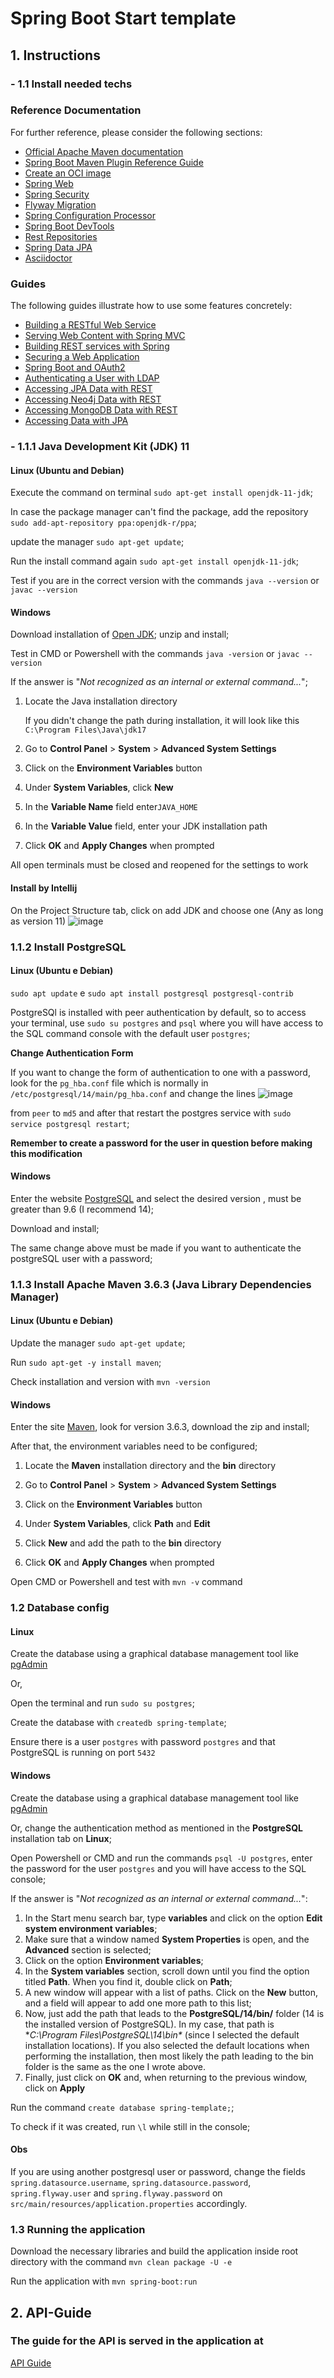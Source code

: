 # Spring Boot Start template
## 1. Instructions

### - 1.1 Install needed techs

### Reference Documentation

For further reference, please consider the following sections:

* [Official Apache Maven documentation](https://maven.apache.org/guides/index.html)
* [Spring Boot Maven Plugin Reference Guide](https://docs.spring.io/spring-boot/docs/2.6.3/maven-plugin/reference/html/)
* [Create an OCI image](https://docs.spring.io/spring-boot/docs/2.6.3/maven-plugin/reference/html/#build-image)
* [Spring Web](https://docs.spring.io/spring-boot/docs/2.6.3/reference/htmlsingle/#boot-features-developing-web-applications)
* [Spring Security](https://docs.spring.io/spring-boot/docs/2.6.3/reference/htmlsingle/#boot-features-security)
* [Flyway Migration](https://docs.spring.io/spring-boot/docs/2.6.3/reference/htmlsingle/#howto-execute-flyway-database-migrations-on-startup)
* [Spring Configuration Processor](https://docs.spring.io/spring-boot/docs/2.6.3/reference/htmlsingle/#configuration-metadata-annotation-processor)
* [Spring Boot DevTools](https://docs.spring.io/spring-boot/docs/2.6.3/reference/htmlsingle/#using-boot-devtools)
* [Rest Repositories](https://docs.spring.io/spring-boot/docs/2.6.3/reference/htmlsingle/#howto-use-exposing-spring-data-repositories-rest-endpoint)
* [Spring Data JPA](https://docs.spring.io/spring-boot/docs/2.6.3/reference/htmlsingle/#boot-features-jpa-and-spring-data)
* [Asciidoctor](https://asciidoctor.org/)

### Guides

The following guides illustrate how to use some features concretely:

* [Building a RESTful Web Service](https://spring.io/guides/gs/rest-service/)
* [Serving Web Content with Spring MVC](https://spring.io/guides/gs/serving-web-content/)
* [Building REST services with Spring](https://spring.io/guides/tutorials/bookmarks/)
* [Securing a Web Application](https://spring.io/guides/gs/securing-web/)
* [Spring Boot and OAuth2](https://spring.io/guides/tutorials/spring-boot-oauth2/)
* [Authenticating a User with LDAP](https://spring.io/guides/gs/authenticating-ldap/)
* [Accessing JPA Data with REST](https://spring.io/guides/gs/accessing-data-rest/)
* [Accessing Neo4j Data with REST](https://spring.io/guides/gs/accessing-neo4j-data-rest/)
* [Accessing MongoDB Data with REST](https://spring.io/guides/gs/accessing-mongodb-data-rest/)
* [Accessing Data with JPA](https://spring.io/guides/gs/accessing-data-jpa/)



### - 1.1.1 Java Development Kit (JDK) 11

#### Linux (Ubuntu and Debian)

Execute the command on terminal `sudo apt-get install openjdk-11-jdk`;

In case the package manager can't find the package, add the repository `sudo add-apt-repository ppa:openjdk-r/ppa`;

update the manager `sudo apt-get update`;

Run the install command again `sudo apt-get install openjdk-11-jdk`;

Test if you are in the correct version with the commands `java --version` or `javac --version`

#### Windows

Download installation of [Open JDK](https://openjdk.java.net/projects/jdk/11/); unzip and install;

Test in CMD or Powershell with the commands `java -version` or `javac --version`

If the answer is "_Not recognized as an internal or external command..._";

1. Locate the Java installation directory

   <div>

   <span dir="">If you didn't change the path during installation, it will look like this </span>`C:\Program Files\Java\jdk17`

   </div>
2. Go to **Control Panel** > **System** > **Advanced System Settings**
3. Click on the **Environment Variables** button
4. Under **System Variables**, click **New**
5. In the **Variable Name** field enter<span dir="">`JAVA_HOME`</span>
6. <span dir="">In the **Variable Value** field, enter your JDK installation path</span>
7. Click **OK** and **Apply Changes** when prompted

All open terminals must be closed and reopened for the settings to work

#### Install by Intellij

On the Project Structure tab, click on add JDK and choose one (Any as long as version 11)
![image](https://user-images.githubusercontent.com/55551413/151868017-6b6eaccd-5a88-4f99-a045-027eeaec20ba.png)

### 1.1.2 Install PostgreSQL

#### Linux (Ubuntu e Debian)

`sudo apt update` e `sudo apt install postgresql postgresql-contrib`

PostgreSQl is installed with peer authentication by default, so to access your terminal, use `sudo su postgres` and `psql` where you will have access to the SQL command console with the default user `postgres`;

**Change Authentication Form**

If you want to change the form of authentication to one with a password, look for the `pg_hba.conf` file which is normally in `/etc/postgresql/14/main/pg_hba.conf` and change the lines 
![image](https://user-images.githubusercontent.com/55551413/151867837-8afacef1-bba3-4007-a0a5-53c3bd805982.png)

from `peer` to `md5` and after that restart the postgres service with `sudo service postgresql restart`;

**Remember to create a password for the user in question before making this modification**

#### Windows

Enter the website [PostgreSQL](https://www.postgresql.org/download/windows/) and select the desired version , must be greater than 9.6 (I recommend 14);

Download and install;

The same change above must be made if you want to authenticate the postgreSQL user with a password;

### 1.1.3 Install Apache Maven 3.6.3 (Java Library Dependencies Manager)

#### Linux (Ubuntu e Debian)

Update the manager `sudo apt-get update`;

Run `sudo apt-get -y install maven`;

Check installation and version with `mvn -version`

#### Windows

Enter the site [Maven](https://maven.apache.org/download.cgi), look for version 3.6.3, download the zip and install;

After that, the environment variables need to be configured;

1. Locate the **Maven** installation directory and the **bin** directory

2. Go to **Control Panel** > **System** > **Advanced System Settings**

3. Click on the **Environment Variables** button

4. Under **System Variables**, click **Path** and **Edit**

5. Click **New** and add the path to the **bin** directory

6. Click **OK** and **Apply Changes** when prompted

Open CMD or Powershell and test with `mvn -v` command

### 1.2 Database config

#### Linux

Create the database using a graphical database management tool like [pgAdmin](https://www.pgadmin.org/)

Or,

Open the terminal and run `sudo su postgres`;

Create the database with `createdb spring-template`;

Ensure there is a user `postgres` with password `postgres` and that PostgreSQL is running on port `5432`

#### Windows

Create the database using a graphical database management tool like [pgAdmin](https://www.pgadmin.org/)

Or, change the authentication method as mentioned in the **PostgreSQL** installation tab on **Linux**;

Open Powershell or CMD and run the commands `psql -U postgres`, enter the password for the user `postgres` and you will have access to the SQL console;

If the answer is "_Not recognized as an internal or external command..._":

1. In the Start menu search bar, type **variables** and click on the option **Edit system environment variables**;
2. Make sure that a window named **System Properties** is open, and the **Advanced** section is selected;
3. Click on the option **Environment variables**;
4. In the **System variables** section, scroll down until you find the option titled **Path**. When you find it, double click on **Path**;
5. A new window will appear with a list of paths. Click on the **New** button, and a field will appear to add one more path to this list;
6. Now, just add the path that leads to the **PostgreSQL/14/bin/** folder (14 is the installed version of PostgreSQL). In my case, that path is **C:\Program Files\PostgreSQL\14\bin\** (since I selected the default installation locations). If you also selected the default locations when performing the installation, then most likely the path leading to the bin folder is the same as the one I wrote above.
7. Finally, just click on **OK** and, when returning to the previous window, click on **Apply**


Run the command `create database spring-template;`;

To check if it was created, run <span dir="">`\l`</span> while still in the console;

#### Obs

If you are using another postgresql user or password, change the fields `spring.datasource.username`, `spring.datasource.password`, `spring.flyway.user` and `spring.flyway.password` on  `src/main/resources/application.properties` accordingly.

### 1.3 Running the application

Download the necessary libraries and build the application inside root directory with the command <span dir="">`mvn clean package -U -e`</span>

Run the application with `mvn spring-boot:run`

## 2. API-Guide

### The guide for the API is served in the application at 
[API Guide](http://localhost:8080/public/docs/api-guide)
